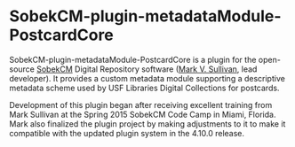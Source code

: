 # SobekCM-plugin-metadataModule-PostcardCore
<p>SobekCM-plugin-metadataModule-PostcardCore is a plugin for the open-source <a href="https://github.com/MarkVSullivan/SobekCM-Web-Application">SobekCM</a> Digital Repository software (<a href="https://github.com/MarkVSullivan">Mark V. Sullivan</a>, lead developer). It provides a custom metadata module supporting a descriptive metadata scheme used by USF Libraries Digital Collections for postcards.</p>
<p>Development of this plugin began after receiving excellent training from Mark Sullivan at the Spring 2015 SobekCM Code Camp in Miami, Florida. Mark also finalized the plugin project by making adjustments to it to make it compatible with the updated plugin system in the 4.10.0 release.</p>
